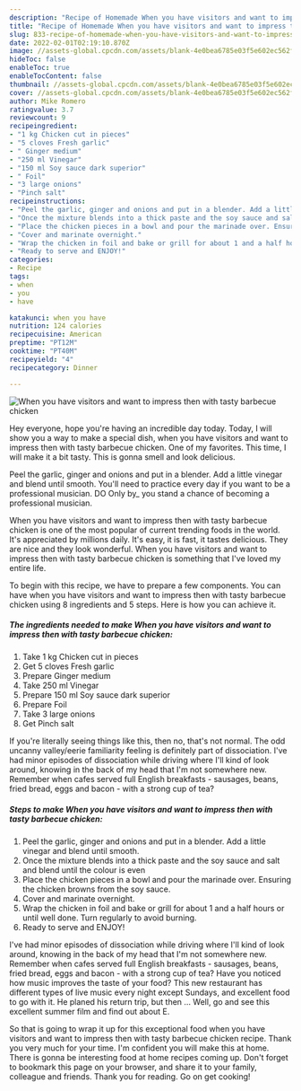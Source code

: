 ```yaml
---
description: "Recipe of Homemade When you have visitors and want to impress then with tasty barbecue chicken"
title: "Recipe of Homemade When you have visitors and want to impress then with tasty barbecue chicken"
slug: 833-recipe-of-homemade-when-you-have-visitors-and-want-to-impress-then-with-tasty-barbecue-chicken
date: 2022-02-01T02:19:10.870Z
image: //assets-global.cpcdn.com/assets/blank-4e0bea6785e03f5e602ec562f230caae08da540cada707380b4fe1bbebba43da.png
hideToc: false
enableToc: true
enableTocContent: false
thumbnail: //assets-global.cpcdn.com/assets/blank-4e0bea6785e03f5e602ec562f230caae08da540cada707380b4fe1bbebba43da.png
cover: //assets-global.cpcdn.com/assets/blank-4e0bea6785e03f5e602ec562f230caae08da540cada707380b4fe1bbebba43da.png
author: Mike Romero
ratingvalue: 3.7
reviewcount: 9
recipeingredient:
- "1 kg Chicken cut in pieces"
- "5 cloves Fresh garlic"
- " Ginger medium"
- "250 ml Vinegar"
- "150 ml Soy sauce dark superior"
- " Foil"
- "3 large onions"
- "Pinch salt"
recipeinstructions:
- "Peel the garlic, ginger and onions and put in a blender. Add a little vinegar and blend until smooth."
- "Once the mixture blends into a thick paste and the soy sauce and salt and blend until the colour is even"
- "Place the chicken pieces in a bowl and pour the marinade over. Ensuring the chicken browns from the soy sauce."
- "Cover and marinate overnight."
- "Wrap the chicken in foil and bake or grill for about 1 and a half hours or until well done. Turn regularly to avoid burning."
- "Ready to serve and ENJOY!"
categories:
- Recipe
tags:
- when
- you
- have

katakunci: when you have 
nutrition: 124 calories
recipecuisine: American
preptime: "PT12M"
cooktime: "PT40M"
recipeyield: "4"
recipecategory: Dinner

---
```



![When you have visitors and want to impress then with tasty barbecue chicken](//assets-global.cpcdn.com/assets/blank-4e0bea6785e03f5e602ec562f230caae08da540cada707380b4fe1bbebba43da.png)

Hey everyone, hope you're having an incredible day today. Today, I will show you a way to make a special dish, when you have visitors and want to impress then with tasty barbecue chicken. One of my favorites. This time, I will make it a bit tasty. This is gonna smell and look delicious.

Peel the garlic, ginger and onions and put in a blender. Add a little vinegar and blend until smooth. You&#39;ll need to practice every day if you want to be a professional musician. DO Only by_ you stand a chance of becoming a professional musician.

When you have visitors and want to impress then with tasty barbecue chicken is one of the most popular of current trending foods in the world. It's appreciated by millions daily. It's easy, it is fast, it tastes delicious. They are nice and they look wonderful. When you have visitors and want to impress then with tasty barbecue chicken is something that I've loved my entire life.


To begin with this recipe, we have to prepare a few components. You can have when you have visitors and want to impress then with tasty barbecue chicken using 8 ingredients and 5 steps. Here is how you can achieve it.

<!--inarticleads1-->

##### The ingredients needed to make When you have visitors and want to impress then with tasty barbecue chicken:

1. Take 1 kg Chicken cut in pieces
1. Get 5 cloves Fresh garlic
1. Prepare  Ginger medium
1. Take 250 ml Vinegar
1. Prepare 150 ml Soy sauce dark superior
1. Prepare  Foil
1. Take 3 large onions
1. Get Pinch salt


If you&#39;re literally seeing things like this, then no, that&#39;s not normal. The odd uncanny valley/eerie familiarity feeling is definitely part of dissociation. I&#39;ve had minor episodes of dissociation while driving where I&#39;ll kind of look around, knowing in the back of my head that I&#39;m not somewhere new. Remember when cafes served full English breakfasts - sausages, beans, fried bread, eggs and bacon - with a strong cup of tea? 

<!--inarticleads2-->

##### Steps to make When you have visitors and want to impress then with tasty barbecue chicken:

1. Peel the garlic, ginger and onions and put in a blender. Add a little vinegar and blend until smooth.
1. Once the mixture blends into a thick paste and the soy sauce and salt and blend until the colour is even
1. Place the chicken pieces in a bowl and pour the marinade over. Ensuring the chicken browns from the soy sauce.
1. Cover and marinate overnight.
1. Wrap the chicken in foil and bake or grill for about 1 and a half hours or until well done. Turn regularly to avoid burning.
1. Ready to serve and ENJOY!

I&#39;ve had minor episodes of dissociation while driving where I&#39;ll kind of look around, knowing in the back of my head that I&#39;m not somewhere new. Remember when cafes served full English breakfasts - sausages, beans, fried bread, eggs and bacon - with a strong cup of tea? Have you noticed how music improves the taste of your food? This new restaurant has different types of live music every night except Sundays, and excellent food to go with it. He planed his return trip, but then … Well, go and see this excellent summer film and find out about E. 

So that is going to wrap it up for this exceptional food when you have visitors and want to impress then with tasty barbecue chicken recipe. Thank you very much for your time. I'm confident you will make this at home. There is gonna be interesting food at home recipes coming up. Don't forget to bookmark this page on your browser, and share it to your family, colleague and friends. Thank you for reading. Go on get cooking!
